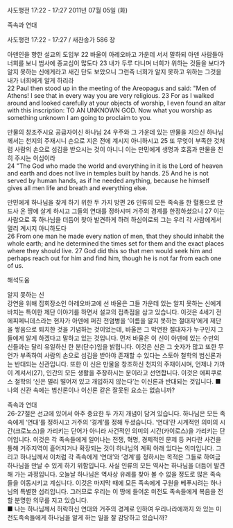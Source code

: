 사도행전 17:22 - 17:27 
2011년 07월 05일 (화)

족속과 연대



사도행전 17:22 - 17:27 / 새찬송가 586 장


아덴인을 향한 설교의 도입부
22 바울이 아레오바고 가운데 서서 말하되 아덴 사람들아 너희를 보니 범사에 종교심이 많도다 23 내가 두루 다니며 너희가 위하는 것들을 보다가 알지 못하는 신에게라고 새긴 단도 보았으니 그런즉 너희가 알지 못하고 위하는 그것을 내가 너희에게 알게 하리라   
22 Paul then stood up in the meeting of the Areopagus and said: "Men of Athens! I see that in every way you are very religious. 23 For as I walked around and looked carefully at your objects of worship, I even found an altar with this inscription: TO AN UNKNOWN GOD. Now what you worship as something unknown I am going to proclaim to you. 

만물의 창조주시요 공급자이신 하나님
24 우주와 그 가운데 있는 만물을 지으신 하나님께서는 천지의 주재시니 손으로 지은 전에 계시지 아니하시고 25 또 무엇이 부족한 것처럼 사람의 손으로 섬김을 받으시는 것이 아니니 이는 만민에게 생명과 호흡과 만물을 친히 주시는 이심이라   
24 "The God who made the world and everything in it is the Lord of heaven and earth and does not live in temples built by hands. 25 And he is not served by human hands, as if he needed anything, because he himself gives all men life and breath and everything else. 

만민에게 하나님을 찾게 하기 위한 두 가지 방편 
26 인류의 모든 족속을 한 혈통으로 만드사 온 땅에 살게 하시고 그들의 연대를 정하시며 거주의 경계를 한정하셨으니 27 이는 사람으로 혹 하나님을 더듬어 찾아 발견하게 하려 하심이로되 그는 우리 각 사람에게서 멀리 계시지 아니하도다   
26 From one man he made every nation of men, that they should inhabit the whole earth; and he determined the times set for them and the exact places where they should live. 27 God did this so that men would seek him and perhaps reach out for him and find him, though he is not far from each one of us.

해석도움





알지 못하는 신  
강연을 위해 집회장소인 아레오바고에 선 바울은 그들 가운데 있는 알지 못하는 신에게 바치는 특이한 제단 이야기를 하면서 설교의 접촉점을 삼고 있습니다. 이것은 4세기 전 에피메니데스라는 현자가 아덴에 퍼진 전염병을 ‘이름을 알지 못하는 절대자’에게 제단을 쌓음으로 퇴치한 것을 기념하는 것이었는데, 바울은 그 막연한 절대자가 누구인지 그들에게 알게 하겠다고 말하고 있는 것입니다. 먼저 바울은 이 신이 아덴에 있는 수만의 신들과는 달리 유일하신 한 분(단수)임을 밝힙니다. 이것은 신은 그 숫자가 많고 또한 무언가 부족하여 사람의 손으로 섬김을 받아야 존재할 수 있다는 스토아 철학의 범신론과는 반대되는 신관입니다. 또한 이 신은 만물을 창조하신 천지의 주재이시며, 언제나 가까이 계셔서(27), 인간의 모든 생활을 주장하시는 분이라고 선언합니다. 이것은 에피쿠로스 철학의 ‘신은 멀리 떨어져 있고 개입하지 않는다’는 이신론과 반대되는 것입니다. 
■ 나의 신관 속에는 범신론이나 이신론 같은 잘못된 요소는 없습니까? 

족속과 연대  
26-27절은 선교에 있어서 아주 중요한 두 가지 개념이 담겨 있습니다. 하나님은 모든 족속에게 ‘연대’를 정하시고 거주의 ‘경계’를 정해 두셨습니다. ‘연대’란 시계적인 의미의 시간(크로노스)을 가리키는 단어가 아니라 사건적인 의미의 시간(카이로스)을 가리키는 단어입니다. 이것은 각 족속들에게 일어나는 전쟁, 혁명, 경제적인 문제 등 커다란 사건을 통해 거주지역이 흩어지거나 확장되는 것이 하나님의 계획 아래 있다는 의미입니다. 그리고 하나님께서 이처럼 각 족속에게 ‘연대’와 ‘경계’를 정하시는 목적은 그들로 하여금 하나님을 만날 수 있게 하기 위함입니다. 사실 인류의 모든 역사는 하나님을 더듬어 발견해 가는 과정입니다. 오늘날 하나님은 역사상 유례를 찾아 볼 수 없을 정도로 많은 족속들을 이동시키고 계십니다. 이것은 마지막 때에 모든 족속에게 구원을 베푸시려는 하나님의 특별한 섭리입니다. 그러므로 우리는 이 땅에 들어온 미전도 족속들에게 복음을 전할 분명한 의무를 지고 있습니다.  
■ 나는 하나님께서 허락하신 연대와 거주의 경계로 인하여 우리나라에까지 와 있는 미전도족속들에게 하나님을 알게 하는 일을 잘 감당하고 있습니까?